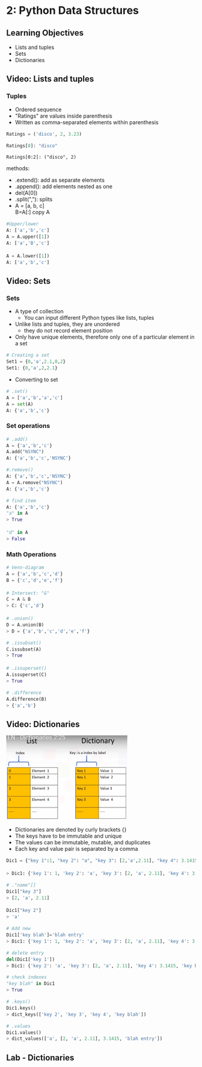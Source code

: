 # 2: Python Data Structures
## Learning Objectives
* Lists and tuples
* Sets
* Dictionaries

## Video: Lists and tuples
### Tuples
* Ordered sequence
* "Ratings" are values inside parenthesis
* Written as comma-separated elements within parenthesis

```Python
Ratings = ('disco', 2, 3.23)
```
```Python
Ratings[0]: "disco"
```
```
Ratings[0:2]: ("disco", 2)
```

methods:
* .extend(): add as separate elements
* .append(): add  elements nested as one
* del(A[0])
* .split(","): splits
* A = [a, b, c]  
B=A[:] copy A
```Python
#Upper/lower
A: ['a','b','c']
A = A.upper([1])
A: ['a','B','c']

A = A.lower([1])
A: ['a','b','c']
```
## Video: Sets
### Sets
* A type of collection
    * You can input different Python types like lists, tuples
* Unlike lists and tuples, they are unordered
    * they do not record element position
* Only have unique elements, therefore only one of a particular element in a set

```Python
# Creating a set
Set1 = {0,'a',2.1,0,2}
Set1: {0,'a',2,2.1}
```
* Converting to set
```Python
# .set()
A = ['a','b','a','c']
A = set(A)
A: {'a','b','c'}
```
### Set operations
```Python
# .add()
A = {'a','b','c'}
A.add("NSYNC")
A: {'a','b','c','NSYNC'}
```
```Python
#.remove()
A: {'a','b','c','NSYNC'}
A = A.remove("NSYNC")
A: {'a','b','c'}
```
```Python
# find item
A: {'a','b','c'}
"a" in A
> True

"d" in A
> False
```
### Math Operations
```Python
# Venn-diagram
A = {'a','b','c','d'}
B = {'c','d','e','f'}

# Intersect: "&"
C = A & B
> C: {'c','d'}

# .union()
D = A.union(B)
> D = {'a','b','c','d','e','f'}
```
```Python
# .issubset()
C.issubset(A)
> True

# .issuperset()
A.issuperset(C)
> True
```
```Python
# .difference
A.difference(B)
> {'a','b'}
```
## Video: Dictionaries
![1](./1.png)
* Dictionaries are denoted by curly brackets {}
* The keys have to be immutable and unique
* The values can be immutable, mutable, and duplicates
* Each key and value pair is separated by a comma
```Python
Dic1 = {"key 1":1, "key 2": "a", "key 3": [2,'a',2.11], "key 4": 3.1415}

> Dic1: {'key 1': 1, 'key 2': 'a', 'key 3': [2, 'a', 2.11], 'key 4': 3.1415}
```
```Python
# ."name"[]
Dic1["key 3"]
> [2, 'a', 2.11]

Dic1["key 2"]
> 'a'
```
```Python
# Add new
Dic1['key blah']='blah entry'
> Dic1: {'key 1': 1, 'key 2': 'a', 'key 3': [2, 'a', 2.11], 'key 4': 3.1415, 'key blah': 'blah entry'}
```
```Python
# delete entry
del(Dic1['key 1'])
> Dic1: {'key 2': 'a', 'key 3': [2, 'a', 2.11], 'key 4': 3.1415, 'key blah': 'blah entry'}
```
```Python
# check indexes
"key blah" in Dic1
> True
```
```Python
# .keys() 
Dic1.keys()
> dict_keys(['key 2', 'key 3', 'key 4', 'key blah'])
```
```Python
# .values
Dic1.values()
> dict_values(['a', [2, 'a', 2.11], 3.1415, 'blah entry'])
```
## Lab - Dictionaries